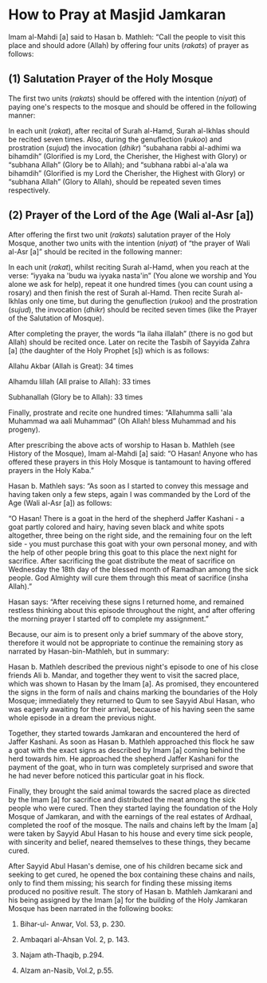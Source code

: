 How to Pray at Masjid Jamkaran
==============================

Imam al-Mahdi [a] said to Hasan b. Mathleh: “Call the people to visit
this place and should adore (Allah) by offering four units (*rakats*) of
prayer as follows:

(1) Salutation Prayer of the Holy Mosque
----------------------------------------

The first two units (*rakats*) should be offered with the intention
(*niyat*) of paying one's respects to the mosque and should be offered
in the following manner:

In each unit (*rakat*), after recital of Surah al-Hamd, Surah al-Ikhlas
should be recited seven times. Also, during the genuflection (*rukoo*)
and prostration (*sujud*) the invocation (*dhikr*) “subahana rabbi
al-adhimi wa bihamdih” (Glorified is my Lord, the Cherisher, the Highest
with Glory) or “subhana Allah” (Glory be to Allah); and “subhana rabbi
al-a'ala wa bihamdih” (Glorified is my Lord the Cherisher, the Highest
with Glory) or “subhana Allah” (Glory to Allah), should be repeated
seven times respectively.

(2) Prayer of the Lord of the Age (Wali al-Asr [a])
---------------------------------------------------

After offering the first two unit (*rakats*) salutation prayer of the
Holy Mosque, another two units with the intention (*niyat*) of “the
prayer of Wali al-Asr [a]” should be recited in the following manner:

In each unit (*rakat*), whilst reciting Surah al-Hamd, when you reach at
the verse: “iyyaka na 'budu wa iyyaka nasta'in” (You alone we worship
and You alone we ask for help), repeat it one hundred times (you can
count using a rosary) and then finish the rest of Surah al-Hamd. Then
recite Surah al-Ikhlas only one time, but during the genuflection
(*rukoo*) and the prostration (*sujud*), the invocation (*dhikr*) should
be recited seven times (like the Prayer of the Salutation of Mosque).

After completing the prayer, the words “la ilaha illalah” (there is no
god but Allah) should be recited once. Later on recite the Tasbih of
Sayyida Zahra [a] (the daughter of the Holy Prophet [s]) which is as
follows:

Allahu Akbar (Allah is Great): 34 times

Alhamdu lillah (All praise to Allah): 33 times

Subhanallah (Glory be to Allah): 33 times

Finally, prostrate and recite one hundred times: “Allahumma salli 'ala
Muhammad wa aali Muhammad” (Oh Allah! bless Muhammad and his progeny).

After prescribing the above acts of worship to Hasan b. Mathleh (see
History of the Mosque), Imam al-Mahdi [a] said: “O Hasan! Anyone who has
offered these prayers in this Holy Mosque is tantamount to having
offered prayers in the Holy Kaba.”

Hasan b. Mathleh says: “As soon as I started to convey this message and
having taken only a few steps, again I was commanded by the Lord of the
Age (Wali al-Asr [a]) as follows:

“O Hasan! There is a goat in the herd of the shepherd Jaffer Kashani - a
goat partly colored and hairy, having seven black and white spots
altogether, three being on the right side, and the remaining four on the
left side - you must purchase this goat with your own personal money,
and with the help of other people bring this goat to this place the next
night for sacrifice. After sacrificing the goat distribute the meat of
sacrifice on Wednesday the 18th day of the blessed month of Ramadhan
among the sick people. God Almighty will cure them through this meat of
sacrifice (insha Allah).”

Hasan says: “After receiving these signs I returned home, and remained
restless thinking about this episode throughout the night, and after
offering the morning prayer I started off to complete my assignment.”

Because, our aim is to present only a brief summary of the above story,
therefore it would not be appropriate to continue the remaining story as
narrated by Hasan-bin-Mathleh, but in summary:

Hasan b. Mathleh described the previous night's episode to one of his
close friends Ali b. Mandar, and together they went to visit the sacred
place, which was shown to Hasan by the Imam [a]. As promised, they
encountered the signs in the form of nails and chains marking the
boundaries of the Holy Mosque; immediately they returned to Qum to see
Sayyid Abul Hasan, who was eagerly awaiting for their arrival, because
of his having seen the same whole episode in a dream the previous night.

Together, they started towards Jamkaran and encountered the herd of
Jaffer Kashani. As soon as Hasan b. Mathleh approached this flock he saw
a goat with the exact signs as described by Imam [a] coming behind the
herd towards him. He approached the shepherd Jaffer Kashani for the
payment of the goat, who in turn was completely surprised and swore that
he had never before noticed this particular goat in his flock.

Finally, they brought the said animal towards the sacred place as
directed by the Imam [a] for sacrifice and distributed the meat among
the sick people who were cured. Then they started laying the foundation
of the Holy Mosque of Jamkaran, and with the earnings of the real
estates of Ardhaal, completed the roof of the mosque. The nails and
chains left by the Imam [a] were taken by Sayyid Abul Hasan to his house
and every time sick people, with sincerity and belief, neared themselves
to these things, they became cured.

After Sayyid Abul Hasan's demise, one of his children became sick and
seeking to get cured, he opened the box containing these chains and
nails, only to find them missing; his search for finding these missing
items produced no positive result. The story of Hasan b. Mathleh
Jamkarani and his being assigned by the Imam [a] for the building of the
Holy Jamkaran Mosque has been narrated in the following books:

1. Bihar-ul- Anwar, Vol. 53, p. 230.

2. Ambaqari al-Ahsan Vol. 2, p. 143.

3. Najam ath-Thaqib, p.294.

4. Alzam an-Nasib, Vol.2, p.55.


